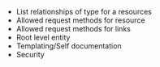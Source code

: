 - List relationships of type for a resources
- Allowed request methods for resource
- Allowed request methods for links
- Root level entity
- Templating/Self documentation
- Security
